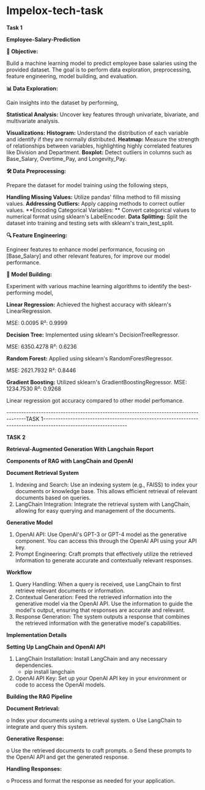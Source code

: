 # Impelox-tech-task

**Task 1**

**Employee-Salary-Prediction**

**🎯 Objective:**

Build a machine learning model to predict employee base salaries using the provided dataset. The goal is to perform data exploration, preprocessing, feature engineering, model building, and evaluation.

**📊 Data Exploration:**

Gain insights into the dataset by performing,

**Statistical Analysis:**   Uncover key features through univariate, bivariate, and multivariate analysis.

**Visualizations:**
**Histogram:**   Understand the distribution of each variable and identify if they are normally distributed.
**Heatmap:**     Measure the strength of relationships between variables, highlighting highly correlated features like Division and Department.
**Boxplot:**     Detect outliers in columns such as Base_Salary, Overtime_Pay, and Longevity_Pay.

**🛠️ Data Preprocessing:**

Prepare the dataset for model training using the following steps,

**Handling Missing Values:**   Utilize pandas' fillna method to fill missing values.
**Addressing Outliers:**    Apply capping methods to correct outlier values.
**Encoding Categorical Variables: **  Convert categorical values to numerical format using sklearn's LabelEncoder.
**Data Splitting:**    Split the dataset into training and testing sets with sklearn's train_test_split.

**🔍 Feature Engineering:**

Engineer features to enhance model performance, focusing on [Base_Salary] and other relevant features, for improve our model performance.

**🧩 Model Building:**

Experiment with various machine learning algorithms to identify the best-performing model,

**Linear Regression:**   Achieved the highest accuracy with sklearn's LinearRegression.

MSE: 0.0095
R²: 0.9999

**Decision Tree:**   Implemented using sklearn's DecisionTreeRegressor.

MSE: 6350.4278
R²: 0.6236

**Random Forest:**   Applied using sklearn's RandomForestRegressor.

MSE: 2621.7932
R²: 0.8446

**Gradient Boosting:**   Utilized sklearn's GradientBoostingRegressor.
MSE: 1234.7530
R²: 0.9268

Linear regression got accuracy compared to other model perfomance.

--------------------------------------------------------------------------------------TASK 1----------------------------------------------------------------------------------------------------------------

**TASK 2**

**Retrieval-Augmented Generation With Langchain Report**

**Components of RAG with LangChain and OpenAI**


**Document Retrieval System**

1.	Indexing and Search: Use an indexing system (e.g., FAISS) to index your documents or knowledge base. This allows efficient retrieval of relevant documents based on queries.
2.	LangChain Integration: Integrate the retrieval system with LangChain, allowing for easy querying and management of the documents.

**Generative Model**

1.	OpenAI API: Use OpenAI's GPT-3 or GPT-4 model as the generative component. You can access this through the OpenAI API using your API key.
2.	Prompt Engineering: Craft prompts that effectively utilize the retrieved information to generate accurate and contextually relevant responses.
   
**Workflow**

1.	Query Handling: When a query is received, use LangChain to first retrieve relevant documents or information.
2.	Contextual Generation: Feed the retrieved information into the generative model via the OpenAI API. Use the information to guide the model's output, ensuring that responses are accurate and relevant.
3.	Response Generation: The system outputs a response that combines the retrieved information with the generative model's capabilities.

**Implementation Details**

**Setting Up LangChain and OpenAI API**

1.	LangChain Installation: Install LangChain and any necessary dependencies.
    -	pip install langchain
2.	OpenAI API Key: Set up your OpenAI API key in your environment or code to access the OpenAI models.

**Building the RAG Pipeline**

**Document Retrieval:**

o	Index your documents using a retrieval system.
o	Use LangChain to integrate and query this system.

**Generative Response:**

o	Use the retrieved documents to craft prompts.
o	Send these prompts to the OpenAI API and get the generated response.

**Handling Responses:**

o	Process and format the response as needed for your application.

